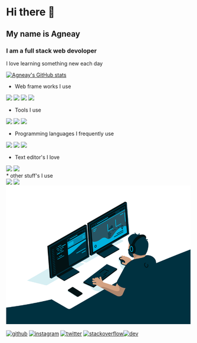 <!--- A little about myself -->
# Hi there 👋
## My name is Agneay
### I am a full stack web devoloper
I love learning something new each day

<!-- Github stats -->
[![Agneay's GitHub stats](https://github-readme-stats.vercel.app/api?username=Agneay)](https://github.com/anuraghazra/github-readme-stats)

* Web frame works I use
<div align="left">
  <img src="https://media.giphy.com/media/XEDIHHp3i8bVoEdxd7/giphy.gif" width="100">
  <img src="https://i.giphy.com/media/eNAsjO55tPbgaor7ma/200w.webp" width="100">
  <img src="https://i.giphy.com/media/VgGthkhUvGgOit7Y9i/200.webp" width="100">
  <img src="https://media.giphy.com/media/Y1q8LF4Fc6DoQYC3fi/giphy.gif" width="100">
</div>

* Tools I use
<div align="left">
  <img src="https://i.giphy.com/media/KzJkzjggfGN5Py6nkT/200.webp" width="100">
 
  <img src="https://media.giphy.com/media/kdFc8fubgS31b8DsVu/giphy.gif" width="100">
  <img src="https://media.giphy.com/media/Ri2TUcKlaOcaDBxFpY/giphy.gif" width="100">
  
</div>

* Programming languages I frequently use
<div align="left">
  <img src="https://media3.giphy.com/media/ln7z2eWriiQAllfVcn/200w.webp" width="100">
  <img src="https://i.giphy.com/media/LMt9638dO8dftAjtco/200.webp" width="100">
  <img src="https://media.giphy.com/media/JqDcpPX8vWahUny0pE/giphy.gif" width="100">
</div>

* Text editor's I love
 <div align="left">
 <img src="https://media.giphy.com/media/jnDKffgCfGYOp6cMTK/giphy.gif" width="100">
 <img src="https://i.giphy.com/media/IdyAQJVN2kVPNUrojM/200.webp" width="100">
 </div> 
* other stuff's I use
<div align="left">
  <img src="https://media.giphy.com/media/Sr8xDpMwVKOHUWDVRD/giphy.gif" width="100">
  <img src="https://media.giphy.com/media/XAxylRMCdpbEWUAvr8/giphy.gif" width="100">
</div>

<img src="code.gif" width="500">

<!-- Contact me -->
[<img src='https://cdn.jsdelivr.net/npm/simple-icons@3.0.1/icons/github.svg' alt='github' height='40'>](https://github.com/Agneay)  [<img src='https://cdn.jsdelivr.net/npm/simple-icons@3.0.1/icons/instagram.svg' alt='instagram' height='40'>](https://www.instagram.com/agneaybnair/)  [<img src='https://cdn.jsdelivr.net/npm/simple-icons@3.0.1/icons/twitter.svg' alt='twitter' height='40'>](https://twitter.com/@agneay)  [<img
src='https://cdn.jsdelivr.net/npm/simple-icons@3.0.1/icons/stackoverflow.svg' alt='stackoverflow' height='40'>](https://stackoverflow.com/users/15565138)[<img src='https://cdn.jsdelivr.net/npm/simple-icons@3.0.1/icons/hashnode.svg' alt='dev' height='40'>](https://Agneay.hashnode.dev)  



